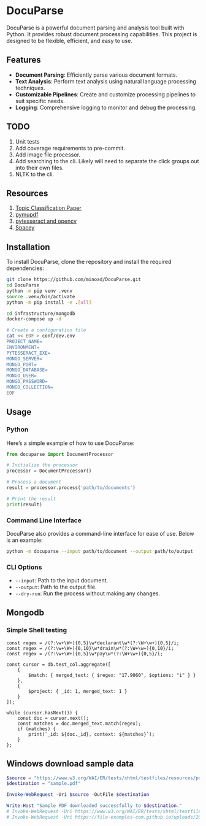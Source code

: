 # DocuParse

DocuParse is a powerful document parsing and analysis tool built with Python. It provides robust document processing capabilities. This project is designed to be flexible, efficient, and easy to use.

## Features

- **Document Parsing**: Efficiently parse various document formats.
- **Text Analysis**: Perform text analysis using natural language processing techniques.
- **Customizable Pipelines**: Create and customize processing pipelines to suit specific needs.
- **Logging**: Comprehensive logging to monitor and debug the processing.

## TODO

1. Unit tests
1. Add coverage requirements to pre-commit.
1. Add image file processor.
1. Add searching to the cli.  Likely will need to separate the click groups out into their own files.
1. NLTK to the cli.

## Resources

1. [Topic Classification Paper](https://ojs.aaai.org/index.php/ICWSM/article/view/14434/14283)
1. [pymupdf](https://pymupdf.readthedocs.io/en/latest/the-basics.html)
1. [pytesseract and opencv](https://nanonets.com/blog/ocr-with-tesseract/)
1. [Spacey](https://spacy.io/usage/rule-based-matching)

## Installation

To install DocuParse, clone the repository and install the required dependencies:

```bash
git clone https://github.com/minoad/DocuParse.git
cd DocuParse
python -m pip venv .venv
source .venv/bin/activate
python -m pip install -e .[all]

cd infrastructure/mongodb
docker-compose up -d

# Create a configuration file
cat << EOF > conf/dev.env
PROJECT_NAME=
ENVIRONMENT=
PYTESSERACT_EXE=
MONGO_SERVER=
MONGO_PORT=
MONGO_DATABASE=
MONGO_USER=
MONGO_PASSWORD=
MONGO_COLLECTION=
EOF

```

## Usage

### Python

Here’s a simple example of how to use DocuParse:

```python
from docuparse import DocumentProcessor

# Initialize the processor
processor = DocumentProcessor()

# Process a document
result = processor.process('path/to/documents')

# Print the result
print(result)
```

### Command Line Interface

DocuParse also provides a command-line interface for ease of use. Below is an example:

```bash
python -m docuparse --input path/to/document --output path/to/output
```

### CLI Options

- `--input`: Path to the input document.
- `--output`: Path to the output file.
- `--dry-run`: Run the process without making any changes.

## Mongodb

### Simple Shell testing

```shell
const regex = /(?:\w+\W+){0,5}\w*declarant\w*(?:\W+\w+){0,5}/i;
const regex = /(?:\w+\W+){0,10}\w*drain\w*(?:\W+\w+){0,10}/i;
const regex = /(?:\w+\W+){0,5}\w*pay\w*(?:\W+\w+){0,5}/i;

const cursor = db.test_col.aggregate([
    {
        $match: { merged_text: { $regex: "17.9060", $options: "i" } }
    },
    {
        $project: { _id: 1, merged_text: 1 }
    }
]);

while (cursor.hasNext()) {
    const doc = cursor.next();
    const matches = doc.merged_text.match(regex);
    if (matches) {
        print(`_id: ${doc._id}, context: ${matches}`);
    }
};
```

## Windows download sample data

```powershell
$source = "https://www.w3.org/WAI/ER/tests/xhtml/testfiles/resources/pdf/dummy.pdf"
$destination = "sample.pdf"

Invoke-WebRequest -Uri $source -OutFile $destination

Write-Host "Sample PDF downloaded successfully to $destination."
# Invoke-WebRequest -Uri https://www.w3.org/WAI/ER/tests/xhtml/testfiles/resources/pdf/dummy.pdf -Outfile data\test\
# Invoke-WebRequest -Uri https://file-examples-com.github.io/uploads/2017/10/file-sample_150kB.pdf -Outfile data\test\
```
